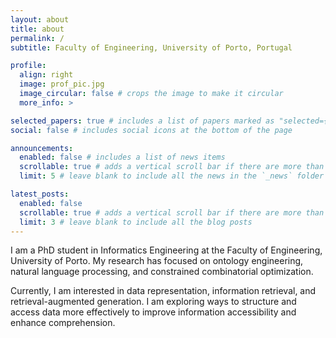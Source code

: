 ```yaml
---
layout: about
title: about
permalink: /
subtitle: Faculty of Engineering, University of Porto, Portugal

profile:
  align: right
  image: prof_pic.jpg
  image_circular: false # crops the image to make it circular
  more_info: >

selected_papers: true # includes a list of papers marked as "selected={true}"
social: false # includes social icons at the bottom of the page

announcements:
  enabled: false # includes a list of news items
  scrollable: true # adds a vertical scroll bar if there are more than 3 news items
  limit: 5 # leave blank to include all the news in the `_news` folder

latest_posts:
  enabled: false
  scrollable: true # adds a vertical scroll bar if there are more than 3 new posts items
  limit: 3 # leave blank to include all the blog posts
---
```


I am a PhD student in Informatics Engineering at the Faculty of Engineering, University of Porto. My research has focused on ontology engineering, natural language processing, and constrained combinatorial optimization.

Currently, I am interested in data representation, information retrieval, and retrieval-augmented generation. I am exploring ways to structure and access data more effectively to improve information accessibility and enhance comprehension.
